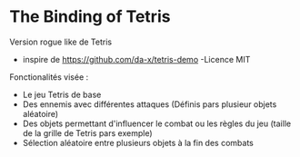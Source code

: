 # The Binding of Tetris

Version rogue like de Tetris

- inspire de https://github.com/da-x/tetris-demo
-Licence MIT

Fonctionalités visée :
- Le jeu Tetris de base
- Des ennemis avec différentes attaques (Définis pars plusieur objets aléatoire)
- Des objets permettant d'influencer le combat ou les règles du jeu (taille de la grille de Tetris pars exemple)
- Sélection aléatoire entre plusieurs objets à la fin des combats
